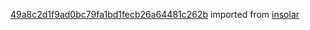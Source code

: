 [49a8c2d1f9ad0bc79fa1bd1fecb26a64481c262b](https://github.com/insolar/insolar/commit/49a8c2d1f9ad0bc79fa1bd1fecb26a64481c262b) imported from [insolar](https://github.com/insolar/insolar)
